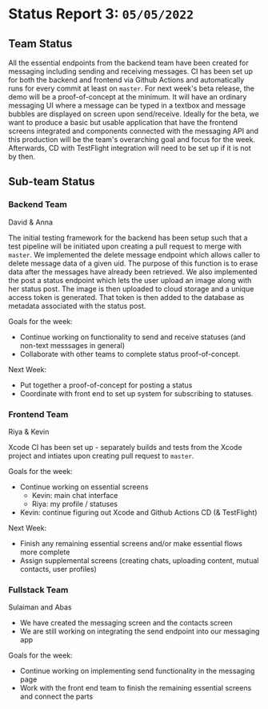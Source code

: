 # Status Report 3: `05/05/2022`

## Team Status

All the essential endpoints from the backend team have been created for messaging including sending and receiving messages. CI has been set up for both the backend and frontend via Github Actions and automatically runs for every commit at least on `master`. For next week's beta release, the demo will be a proof-of-concept at the minimum. It will have an ordinary messaging UI where a message can be typed in a textbox and message bubbles are displayed on screen upon send/receive. Ideally for the beta, we want to produce a basic but usable application that have the frontend screens integrated and components connected with the messaging API and this production will be the team's overarching goal and focus for the week. Afterwards, CD with TestFlight integration will need to be set up if it is not by then.

## Sub-team Status

### Backend Team

David & Anna

The initial testing framework for the backend has been setup such that a test pipeline will be initiated upon creating a pull request to merge with `master`.
We implemented the delete message endpoint which allows caller to delete message data of a given uid. The purpose of this function is to erase data after the messages have already been retrieved. 
We also implemented the post a status endpoint which lets the user upload an image along with her status post. The image is then uploaded to cloud storage and a unique access token is generated. That token is then added to the database as metadata associated with the status post.

Goals for the week:
- Continue working on functionality to send and receive statuses (and non-text messsages in general)
- Collaborate with other teams to complete status proof-of-concept.

Next Week:
- Put together a proof-of-concept for posting a status
- Coordinate with front end to set up system for subscribing to statuses.

### Frontend Team

Riya & Kevin

Xcode CI has been set up - separately builds and tests from the Xcode project and intiates upon creating pull request to `master`.

Goals for the week:
- Continue working on essential screens
  - Kevin: main chat interface
  - Riya: my profile / statuses
- Kevin: continue figuring out Xcode and Github Actions CD (& TestFlight)

Next Week:
- Finish any remaining essential screens and/or make essential flows more complete
- Assign supplemental screens (creating chats, uploading content, mutual contacts, user profiles)

### Fullstack Team

Sulaiman and Abas

- We have created the messaging screen and the contacts screen 
- We are still working on integrating the send endpoint into our messaging app

Goals for the week: 
- Continue working on implementing send functionality in the messaging page
- Work with the front end team to finish the remaining essential screens and connect the parts 

